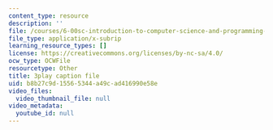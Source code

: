 ```yaml
---
content_type: resource
description: ''
file: /courses/6-00sc-introduction-to-computer-science-and-programming-spring-2011/b8b27c9d15565344a49cad416990e58e_lFngfmE9RCc.vtt
file_type: application/x-subrip
learning_resource_types: []
license: https://creativecommons.org/licenses/by-nc-sa/4.0/
ocw_type: OCWFile
resourcetype: Other
title: 3play caption file
uid: b8b27c9d-1556-5344-a49c-ad416990e58e
video_files:
  video_thumbnail_file: null
video_metadata:
  youtube_id: null
---
```

